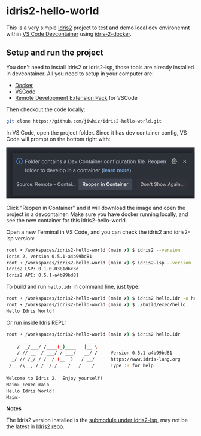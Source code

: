 # idris2-hello-world

This is a very simple [Idris2](https://github.com/idris-lang/Idris2) project to test and demo local dev environemnt within [VS Code Devcontainer](https://code.visualstudio.com/docs/remote/containers) using [idris-2-docker](https://github.com/joshuanianji/idris-2-docker).

## Setup and run the project

You don't need to install Idris2 or idris2-lsp, those tools are already installed in devcontainer. All you need to setup in your computer are:

* [Docker](https://docs.docker.com/get-docker/)
* [VSCode](https://code.visualstudio.com/download)
* [Remote Development Extension Pack](https://marketplace.visualstudio.com/items?itemName=ms-vscode-remote.vscode-remote-extensionpack) for VSCode

Then checkout the code locally:

```bash
git clone https://github.com/jiwhiz/idris2-hello-world.git
```

In VS Code, open the project folder. Since it has dev container config, VS Code will prompt on the bottom right with:

![Reopen in Container](./reopen-in-container.png)

Click "Reopen in Container" and it will download the image and open the project in a devcontainer. Make sure you have docker running locally, and see the new container for this idris2-hello-world.

Open a new Terminal in VS Code, and you can check the idris2 and idris2-lsp version:

```bash
root ➜ /workspaces/idris2-hello-world (main ✗) $ idris2 --version
Idris 2, version 0.5.1-a4b99bd81
root ➜ /workspaces/idris2-hello-world (main ✗) $ idris2-lsp --version
Idris2 LSP: 0.1.0-0381d6c3d
Idris2 API: 0.5.1-a4b99bd81
```

To build and run `hello.idr` in command line, just type:

```bash
root ➜ /workspaces/idris2-hello-world (main ✗) $ idris2 hello.idr -o hello
root ➜ /workspaces/idris2-hello-world (main ✗) $ ./build/exec/hello
Hello Idris World!
```

Or run inside Idris REPL:

```bash
root ➜ /workspaces/idris2-hello-world (main ✗) $ idris2 hello.idr
     ____    __     _         ___
    /  _/___/ /____(_)____   |__ \
    / // __  / ___/ / ___/   __/ /     Version 0.5.1-a4b99bd81
  _/ // /_/ / /  / (__  )   / __/      https://www.idris-lang.org
 /___/\__,_/_/  /_/____/   /____/      Type :? for help

Welcome to Idris 2.  Enjoy yourself!
Main> :exec main
Hello Idris World!
Main> 
```


**Notes**

The Idris2 version installed is the [submodule under idris2-lsp](https://github.com/idris-community/idris2-lsp), may not be the latest in [Idris2 repo](https://github.com/idris-lang/Idris2).